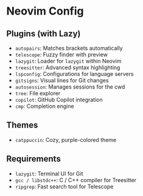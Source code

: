 # Neovim Config

## Plugins (with Lazy)

- `autopairs`: Matches brackets automatically
- `telescope`: Fuzzy finder with preview
- `lazygit`: Loader for `lazygit` within Neovim
- `treesitter`: Advanced syntax highlighting
- `lspconfig`: Configurations for language servers
- `gitsigns`: Visual lines for Git changes
- `autosession`: Manages sessions for the cwd
- `tree`: File explorer
- `copilot`: GitHub Copilot integration
- `cmp`: Completion engine

## Themes

- `catppuccin`: Cozy, purple-colored theme

## Requirements

- `lazygit`: Terminal UI for Git
- `gcc / libstdc++`: C / C++ compiler for Treesitter
- `ripgrep`: Fast search tool for Telescope

